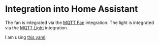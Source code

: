 # Integration into Home Assistant

The fan is integrated via the [MQTT Fan](https://www.home-assistant.io/integrations/fan.mqtt) integration.
The light is integrated via the [MQTT Light](https://www.home-assistant.io/integrations/light.mqtt) integration.

I am using [this yaml](mqtt_fan.yaml).
